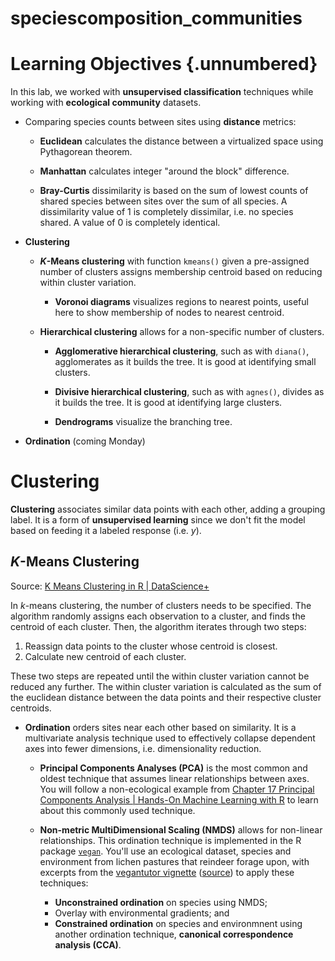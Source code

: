 # speciescomposition_communities


# Learning Objectives {.unnumbered}

In this lab, we worked with **unsupervised classification** techniques while working with **ecological community** datasets.

- Comparing species counts between sites using **distance** metrics:

  - **Euclidean** calculates the distance between a virtualized space using Pythagorean theorem.
  
  - **Manhattan** calculates integer "around the block" difference.
  
  - **Bray-Curtis** dissimilarity is based on the sum of lowest counts of shared species between sites over the sum of all species. A dissimilarity value of 1 is completely dissimilar, i.e. no species shared. A value of 0 is completely identical.

- **Clustering**

  - **_K_-Means clustering** with function `kmeans()` given a pre-assigned number of clusters assigns membership centroid based on reducing within cluster variation.
  
    - **Voronoi diagrams** visualizes regions to nearest points, useful here to show membership of nodes to nearest centroid.
  
  - **Hierarchical clustering** allows for a non-specific number of clusters. 
  
    - **Agglomerative hierarchical clustering**, such as with `diana()`, agglomerates as it builds the tree. It is good at identifying small clusters.

    - **Divisive hierarchical clustering**, such as with `agnes()`, divides as it builds the tree. It is good at identifying large clusters.
    
    - **Dendrograms** visualize the branching tree.

- **Ordination** (coming Monday)

# Clustering

**Clustering** associates similar data points with each other, adding a grouping label. It is a form of **unsupervised learning** since we don't fit the model based on feeding it a labeled response (i.e. $y$). 

## _K_-Means Clustering

Source: [K Means Clustering in R | DataScience+](https://datascienceplus.com/k-means-clustering-in-r/)

In _k_-means clustering, the number of clusters needs to be specified. The algorithm randomly assigns each observation to a cluster, and finds the centroid of each cluster. Then, the algorithm iterates through two steps:

1. Reassign data points to the cluster whose centroid is closest.
1. Calculate new centroid of each cluster.

These two steps are repeated until the within cluster variation cannot be reduced any further. The within cluster variation is calculated as the sum of the euclidean distance between the data points and their respective cluster centroids.

- **Ordination** orders sites near each other based on similarity. It is a multivariate analysis technique used to effectively collapse dependent axes into fewer dimensions, i.e. dimensionality reduction.

  - **Principal Components Analyses (PCA)** is the most common and oldest technique that assumes linear relationships between axes. You will follow a non-ecological example from [Chapter 17 Principal Components Analysis | Hands-On Machine Learning with R](https://bradleyboehmke.github.io/HOML/pca.html) to learn about this commonly used technique.
  
  - **Non-metric MultiDimensional Scaling (NMDS)** allows for non-linear relationships. This ordination technique is implemented in the R package [`vegan`](https://cran.r-project.org/web/packages/vegan/index.html). You'll use an ecological dataset, species and environment from lichen pastures that reindeer forage upon, with excerpts from the [vegantutor vignette](https://github.com/bbest/eds232-ml/raw/main/files/vegantutor.pdf) ([source](https://github.com/jarioksa/vegandocs)) to apply these techniques:
    - **Unconstrained ordination** on species using NMDS;
    - Overlay with environmental gradients; and
    - **Constrained ordination** on species and environmnent using another ordination technique, **canonical correspondence analysis (CCA)**.
